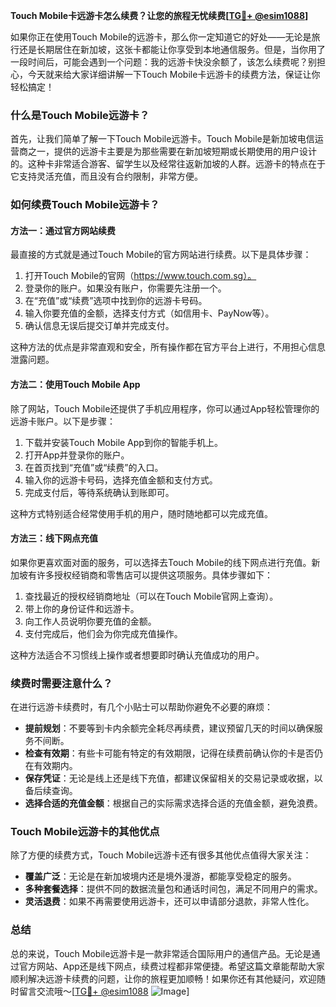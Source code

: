 **Touch Mobile卡远游卡怎么续费？让您的旅程无忧续费[[TG💪+ @esim1088](https://t.me/s/esim1088)]**

如果你正在使用Touch Mobile的远游卡，那么你一定知道它的好处——无论是旅行还是长期居住在新加坡，这张卡都能让你享受到本地通信服务。但是，当你用了一段时间后，可能会遇到一个问题：我的远游卡快没余额了，该怎么续费呢？别担心，今天就来给大家详细讲解一下Touch Mobile卡远游卡的续费方法，保证让你轻松搞定！

### 什么是Touch Mobile远游卡？

首先，让我们简单了解一下Touch Mobile远游卡。Touch Mobile是新加坡电信运营商之一，提供的远游卡主要是为那些需要在新加坡短期或长期使用的用户设计的。这种卡非常适合游客、留学生以及经常往返新加坡的人群。远游卡的特点在于它支持灵活充值，而且没有合约限制，非常方便。

### 如何续费Touch Mobile远游卡？

#### 方法一：通过官方网站续费

最直接的方式就是通过Touch Mobile的官方网站进行续费。以下是具体步骤：

1. 打开Touch Mobile的官网（https://www.touch.com.sg）。
2. 登录你的账户。如果没有账户，你需要先注册一个。
3. 在“充值”或“续费”选项中找到你的远游卡号码。
4. 输入你要充值的金额，选择支付方式（如信用卡、PayNow等）。
5. 确认信息无误后提交订单并完成支付。

这种方法的优点是非常直观和安全，所有操作都在官方平台上进行，不用担心信息泄露问题。

#### 方法二：使用Touch Mobile App

除了网站，Touch Mobile还提供了手机应用程序，你可以通过App轻松管理你的远游卡账户。以下是步骤：

1. 下载并安装Touch Mobile App到你的智能手机上。
2. 打开App并登录你的账户。
3. 在首页找到“充值”或“续费”的入口。
4. 输入你的远游卡号码，选择充值金额和支付方式。
5. 完成支付后，等待系统确认到账即可。

这种方式特别适合经常使用手机的用户，随时随地都可以完成充值。

#### 方法三：线下网点充值

如果你更喜欢面对面的服务，可以选择去Touch Mobile的线下网点进行充值。新加坡有许多授权经销商和零售店可以提供这项服务。具体步骤如下：

1. 查找最近的授权经销商地址（可以在Touch Mobile官网上查询）。
2. 带上你的身份证件和远游卡。
3. 向工作人员说明你要充值的金额。
4. 支付完成后，他们会为你完成充值操作。

这种方法适合不习惯线上操作或者想要即时确认充值成功的用户。

### 续费时需要注意什么？

在进行远游卡续费时，有几个小贴士可以帮助你避免不必要的麻烦：

- **提前规划**：不要等到卡内余额完全耗尽再续费，建议预留几天的时间以确保服务不间断。
- **检查有效期**：有些卡可能有特定的有效期限，记得在续费前确认你的卡是否仍在有效期内。
- **保存凭证**：无论是线上还是线下充值，都建议保留相关的交易记录或收据，以备后续查询。
- **选择合适的充值金额**：根据自己的实际需求选择合适的充值金额，避免浪费。

### Touch Mobile远游卡的其他优点

除了方便的续费方式，Touch Mobile远游卡还有很多其他优点值得大家关注：

- **覆盖广泛**：无论是在新加坡境内还是境外漫游，都能享受稳定的服务。
- **多种套餐选择**：提供不同的数据流量包和通话时间包，满足不同用户的需求。
- **灵活退费**：如果不再需要使用远游卡，还可以申请部分退款，非常人性化。

### 总结

总的来说，Touch Mobile远游卡是一款非常适合国际用户的通信产品。无论是通过官方网站、App还是线下网点，续费过程都非常便捷。希望这篇文章能帮助大家顺利解决远游卡续费的问题，让你的旅程更加顺畅！如果你还有其他疑问，欢迎随时留言交流哦～[[TG💪+ @esim1088](https://t.me/s/esim1088) ![Image](https://i.postimg.cc/4NQfJmqS/Snipaste-2025-05-13-00-14-12.png)]